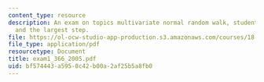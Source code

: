 ```yaml
---
content_type: resource
description: An exam on topics multivariate normal random walk, student random walk,
  and the largest step.
file: https://ol-ocw-studio-app-production.s3.amazonaws.com/courses/18-366-random-walks-and-diffusion-fall-2006/bf574443a5958c42b00a2af25b5a8fb0_exam1_366_2005.pdf
file_type: application/pdf
resourcetype: Document
title: exam1_366_2005.pdf
uid: bf574443-a595-8c42-b00a-2af25b5a8fb0
---
```

